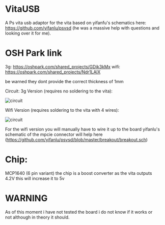 # VitaUSB
A Ps vita usb adaptor for the vita based on yifanfu's schematics here: https://github.com/yifanlu/psvsd (he was a massive help with questions and looking over it for me).

# OSH Park link 
3g: https://oshpark.com/shared_projects/GDik3kMx 
wifi: https://oshpark.com/shared_projects/Ndr1LAlX

be warned they dont provide the correct thickness of 1mm 

Circuit:
3g Version (requires no soldering to the vita):

![circuit](http://i.imgur.com/ug2KuRa.png)

Wifi Version (requires soldering to the vita with 4 wires):

![circuit](http://i.imgur.com/YdT3wTu.png)

For the wifi version you will manually have to wire it up to the board yifanlu's schematic of the mpcie connector will help here (https://github.com/yifanlu/psvsd/blob/master/breakout/breakout.sch)

# Chip:

MCP1640 (6 pin variant) the chip is a boost converter as the vita outputs 4.2V this will increase it to 5v

# WARNING
As of this moment i have not tested the board i do not know if it works or not although in theory it should.
